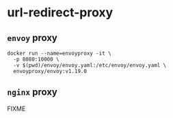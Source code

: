# url-redirect-proxy

## `envoy` proxy

```
docker run --name=envoyproxy -it \
  -p 8080:10000 \
  -v $(pwd)/envoy/envoy.yaml:/etc/envoy/envoy.yaml \
  envoyproxy/envoy:v1.19.0
```

## `nginx` proxy

FIXME